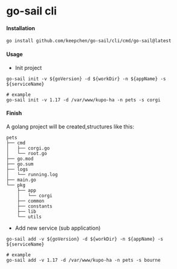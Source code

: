 # go-sail cli  

#### Installation  
```shell
go install github.com/keepchen/go-sail/cli/cmd/go-sail@latest
```  

#### Usage  
- Init project
```shell
go-sail init -v ${goVersion} -d ${workDir} -n ${appName} -s ${serviceName}  

# example
go-sail init -v 1.17 -d /var/www/kupo-ha -n pets -s corgi
```  

#### Finish  
A golang project will be created,structures like this:  
```text
pets
├── cmd
│   ├── corgi.go
│   └── root.go
├── go.mod
├── go.sum
├── logs
│   └── running.log
├── main.go
└── pkg
    ├── app
    │   └── corgi
    ├── common
    ├── constants
    ├── lib
    └── utils
```  

- Add new service (sub application)
```shell
go-sail add -v ${goVersion} -d ${workDir} -n ${appName} -s ${serviceName}  

# example
go-sail add -v 1.17 -d /var/www/kupo-ha -n pets -s bourne
```  

